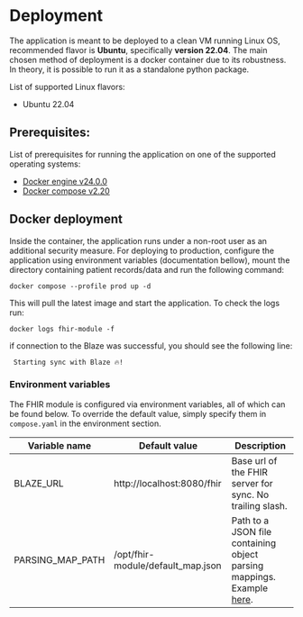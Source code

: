# Deployment

The application is meant to be deployed to a clean VM running Linux OS,
recommended flavor is **Ubuntu**, specifically **version 22.04**.
The main chosen method of deployment is a docker container due to its robustness. In theory, it is possible to run
it as a standalone python package.

List of supported Linux flavors:

- Ubuntu 22.04

## Prerequisites:

List of prerequisites for running the application on one of the supported operating systems:

- [Docker engine v24.0.0](https://docs.docker.com/engine/release-notes/24.0/#2400)
- [Docker compose v2.20](https://docs.docker.com/compose/release-notes/#2200)

## Docker deployment

Inside the container, the application runs under a non-root user as an additional security measure.
For deploying to production,
configure the application using environment variables (documentation bellow),
mount the directory containing patient records/data and run the following command:

```shell
docker compose --profile prod up -d
```

This will pull the latest image and start the application. To check the logs run:

```shell
docker logs fhir-module -f
```

if connection to the Blaze was successful, you should see the following line:

` Starting sync with Blaze 🔥!`
### Environment variables

The FHIR module is configured via environment variables, all of which can be found below. To override the default value,
simply specify them in `compose.yaml` in the environment section.

| Variable name    | Default value                     | Description                                                                                       |
|------------------|-----------------------------------|---------------------------------------------------------------------------------------------------|
| BLAZE_URL        | http://localhost:8080/fhir        | Base url of the FHIR server for sync. No trailing slash.                                          |
| PARSING_MAP_PATH | /opt/fhir-module/default_map.json | Path to a JSON file containing object parsing mappings. Example [here](../util/default_map.json). |
